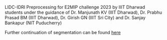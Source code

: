 LIDC-IDRI Preprocessing for E2MIP challenge 2023 by IIIT Dharwad students under the guidance of Dr. Manjunath KV (IIIT Dharwad), Dr. Prabhu Prasad BM (IIIT Dharwad), Dr. Girish GN (IIIT Sri City) and Dr. Sanjay Bankapur (NIT Puducherry)

Further continuation of segmentation can be found [here](https://github.com/PlatJack/LIDC-IDRI-Segmentation)

